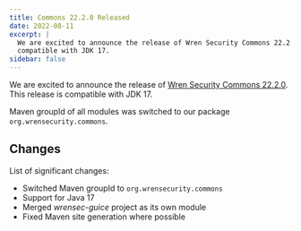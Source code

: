 ```yaml
---
title: Commons 22.2.0 Released
date: 2022-08-11
excerpt: |
  We are excited to announce the release of Wren Security Commons 22.2.0. This release is
  compatible with JDK 17.
sidebar: false
---
```


<Post>

We are excited to announce the release of [Wren Security Commons 22.2.0](https://github.com/WrenSecurity/wrensec-commons/releases/tag/22.2.0).
This release is compatible with JDK 17.

Maven groupId of all modules was switched to our package `org.wrensecurity.commons`.

## Changes

List of significant changes:

* Switched Maven groupId to `org.wrensecurity.commons`
* Support for Java 17
* Merged *wrensec-guice* project as its own module
* Fixed Maven site generation where possible

</Post>
